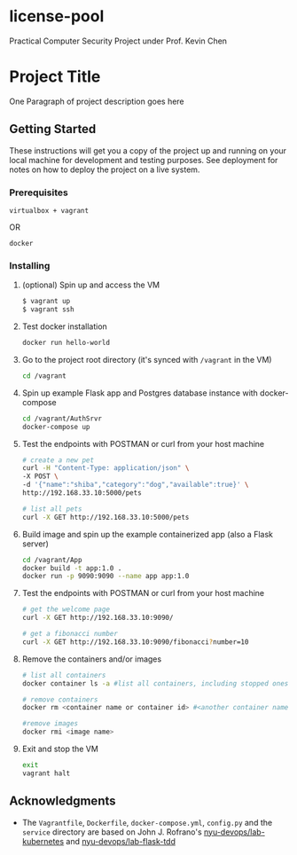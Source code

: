 # license-pool
Practical Computer Security Project under Prof. Kevin Chen
# Project Title

One Paragraph of project description goes here

## Getting Started

These instructions will get you a copy of the project up and running on your local machine for development and testing purposes. 
See deployment for notes on how to deploy the project on a live system.

### Prerequisites

```
virtualbox + vagrant
```
OR
```
docker
```

### Installing

1. (optional) Spin up and access the VM

    ```sh
    $ vagrant up
    $ vagrant ssh
    ```

2. Test docker installation

    ```sh
    docker run hello-world
    ```

3. Go to the project root directory (it's synced with `/vagrant` in the VM)

    ```sh
    cd /vagrant
    ```

4. Spin up example Flask app and Postgres database instance with docker-compose

    ```sh
    cd /vagrant/AuthSrvr
    docker-compose up
    ```

5. Test the endpoints with POSTMAN or curl from your host machine

    ```sh
    # create a new pet
    curl -H "Content-Type: application/json" \
    -X POST \
    -d '{"name":"shiba","category":"dog","available":true}' \
    http://192.168.33.10:5000/pets

    # list all pets
    curl -X GET http://192.168.33.10:5000/pets        
    ```

6. Build image and spin up the example containerized app (also a Flask server)

    ```sh
    cd /vagrant/App
    docker build -t app:1.0 . 
    docker run -p 9090:9090 --name app app:1.0
    ```

7. Test the endpoints with POSTMAN or curl from your host machine

    ```sh
    # get the welcome page
    curl -X GET http://192.168.33.10:9090/

    # get a fibonacci number
    curl -X GET http://192.168.33.10:9090/fibonacci?number=10 
    ```

8. Remove the containers and/or images

    ```sh
    # list all containers
    docker container ls -a #list all containers, including stopped ones

    # remove containers
    docker rm <container name or container id> #<another container name> ...etc.

    #remove images
    docker rmi <image name>
    ```
   
9.  Exit and stop the VM

    ```sh
    exit
    vagrant halt
    ```
<!-- ## Running the tests

Explain how to run the automated tests for this system

### Break down into end to end tests

Explain what these tests test and why

```
Give an example
```

## Deployment

Add additional notes about how to deploy this on a live system -->

## Acknowledgments
- The `Vagrantfile`, `Dockerfile`, `docker-compose.yml`, `config.py` and the `service` directory are based on John J. Rofrano's [nyu-devops/lab-kubernetes](https://github.com/nyu-devops/lab-kubernetes) and [nyu-devops/lab-flask-tdd](https://github.com/nyu-devops/lab-flask-tdd)
